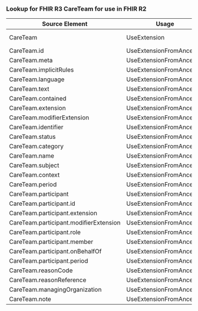 ### Lookup for FHIR R3 CareTeam for use in FHIR R2

| Source Element | Usage | Target |
| -------------- | ----- | ------ |
| CareTeam | UseExtension | http://hl7.org/fhir/3.0/StructureDefinition/extension-CareTeam |
| CareTeam.id | UseExtensionFromAncestor | - |
| CareTeam.meta | UseExtensionFromAncestor | - |
| CareTeam.implicitRules | UseExtensionFromAncestor | - |
| CareTeam.language | UseExtensionFromAncestor | - |
| CareTeam.text | UseExtensionFromAncestor | - |
| CareTeam.contained | UseExtensionFromAncestor | - |
| CareTeam.extension | UseExtensionFromAncestor | - |
| CareTeam.modifierExtension | UseExtensionFromAncestor | - |
| CareTeam.identifier | UseExtensionFromAncestor | - |
| CareTeam.status | UseExtensionFromAncestor | - |
| CareTeam.category | UseExtensionFromAncestor | - |
| CareTeam.name | UseExtensionFromAncestor | - |
| CareTeam.subject | UseExtensionFromAncestor | - |
| CareTeam.context | UseExtensionFromAncestor | - |
| CareTeam.period | UseExtensionFromAncestor | - |
| CareTeam.participant | UseExtensionFromAncestor | - |
| CareTeam.participant.id | UseExtensionFromAncestor | - |
| CareTeam.participant.extension | UseExtensionFromAncestor | - |
| CareTeam.participant.modifierExtension | UseExtensionFromAncestor | - |
| CareTeam.participant.role | UseExtensionFromAncestor | - |
| CareTeam.participant.member | UseExtensionFromAncestor | - |
| CareTeam.participant.onBehalfOf | UseExtensionFromAncestor | - |
| CareTeam.participant.period | UseExtensionFromAncestor | - |
| CareTeam.reasonCode | UseExtensionFromAncestor | - |
| CareTeam.reasonReference | UseExtensionFromAncestor | - |
| CareTeam.managingOrganization | UseExtensionFromAncestor | - |
| CareTeam.note | UseExtensionFromAncestor | - |
